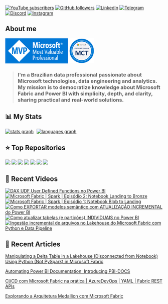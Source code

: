 [![YouTube subscribers](https://img.shields.io/youtube/channel/subscribers/UCst_4Wi9DkGAc28uEPlHHHw?style=for-the-badge&logo=youtube&logoColor=ff0000&colorA=fff&colorB=3f4a5a)](https://www.youtube.com/@alisonpezzott?sub_confirmation=1)
[![GitHub followers](https://img.shields.io/github/followers/alisonpezzott?style=for-the-badge&logo=github&logoColor=000&colorA=fff&colorB=3f4a5a)](https://github.com/alisonpezzott)
[![LinkedIn](https://custom-icon-badges.demolab.com/badge/LinkedIn-0A66C2?logo=linkedin-white&logoColor=fff&style=for-the-badge)](https://linkedin.com/in/alisonpezzott)
[![Telegram](https://img.shields.io/badge/Telegram-2CA5E0?logo=telegram&logoColor=white&style=for-the-badge)](https://t.me/alisonpezzott)
[![Discord](https://img.shields.io/badge/Discord-%235865F2.svg?&logo=discord&logoColor=white&style=for-the-badge)](https://discord.gg/sJTDvWz9sM)
[![Instagram](https://img.shields.io/badge/Instagram-%23E4405F.svg?logo=Instagram&logoColor=white&style=for-the-badge)](https://instagram.com/alisonpezzott)  

## About me  

<div align="left">
  <a href="https://mvp.microsoft.com/pt-BR/MVP/profile/807db423-418d-4c8d-bb59-08732cdbbf34" target="_blank" rel="noreferrer"><img src="assets/mvp.png"  width="200" height="80" alt="Microsoft MVP" /></a>
  <a href="https://learn.microsoft.com/en-us/users/alisonpezzott-4199/transcript" target="_blank" rel="noreferrer"><img src="assets/mct.png"  width="80" height="80" alt="Microsoft Certified Trainer" /></a>
</div>

> ### I'm a Brazilian data professional passionate about Microsoft technologies, data engineering and analytics. My mission is to democratize knowledge about Microsoft Fabric and Power BI with simplicity, depth, and clarity, sharing practical and real-world solutions.
 
## 📊 My Stats  

<div align="left" style="display: flex; flex-direction: row; gap: 10px;">
  <a href="https://github.com/alisonpezzott"><img align="top" src="https://github-readme-stats.vercel.app/api?username=alisonpezzott&hide_title=false&hide_rank=false&show_icons=true&include_all_commits=true&count_private=true&theme=nord&disable_animations=false&locale=en&hide_border=true&order=1" alt="stats graph" /></a>
  <a href="https://github.com/alisonpezzott"><img src="https://github-readme-stats.vercel.app/api/top-langs?username=alisonpezzott&locale=en&hide_title=true&layout=compact&theme=nord&langs_count=10&hide_border=true&order=2&hide=roff,Batchfile&card_width=800" alt="languages graph" /></a>
</div>  

## ⭐ Top Repositories

<div align="left">
  <a href="https://github.com/alisonpezzott/pyfabricops"><img src="https://github-readme-stats.vercel.app/api/pin/?username=alisonpezzott&repo=pyfabricops&theme=nord&hide_border=true" /></a>
  <a href="https://github.com/alisonpezzott/pyfabricops-examples"><img src="https://github-readme-stats.vercel.app/api/pin/?username=alisonpezzott&repo=pyfabricops-examples&theme=nord&hide_border=true" /></a>
  <a href="https://github.com/alisonpezzott/pbi-docs"><img src="https://github-readme-stats.vercel.app/api/pin/?username=alisonpezzott&repo=pbi-docs&theme=nord&hide_border=true" /></a>
  <a href="https://github.com/alisonpezzott/pbi-ci-cd-isv-multi-tenant"><img src="https://github-readme-stats.vercel.app/api/pin/?username=alisonpezzott&repo=pbi-ci-cd-isv-multi-tenant&theme=nord&hide_border=true" /></a>
  <a href="https://github.com/alisonpezzott/power_bi_projects_workflow"><img src="https://github-readme-stats.vercel.app/api/pin/?username=alisonpezzott&repo=power_bi_projects_workflow&theme=nord&hide_border=true" /></a>
  <a href="https://github.com/alisonpezzott/calendar"><img src="https://github-readme-stats.vercel.app/api/pin/?username=alisonpezzott&repo=calendar&theme=nord&hide_border=true" /></a>
  <a href="https://github.com/alisonpezzott/useful-snippets"><img src="https://github-readme-stats.vercel.app/api/pin/?username=alisonpezzott&repo=useful-snippets&theme=nord&hide_border=true" /></a>
</div>  

## 🎥 Recent Videos  

<!-- BEGIN YOUTUBE-CARDS -->
[![DAX UDF User Defined Functions no Power BI](https://ytcards.demolab.com/?id=IqB14WBiaws&title=DAX+UDF+User+Defined+Functions+no+Power+BI&lang=en&timestamp=1758110438&background_color=%230d1117&title_color=%23ffffff&stats_color=%23dedede&max_title_lines=2&width=250&border_radius=5 "DAX UDF User Defined Functions no Power BI")](https://www.youtube.com/watch?v=IqB14WBiaws)
[![Microsoft Fabric | Spark | Episódio 2: Notebook Landing to Bronze](https://ytcards.demolab.com/?id=F_P80QEhlv4&title=Microsoft+Fabric+%7C+Spark+%7C+Epis%C3%B3dio+2%3A+Notebook+Landing+to+Bronze&lang=en&timestamp=1758022655&background_color=%230d1117&title_color=%23ffffff&stats_color=%23dedede&max_title_lines=2&width=250&border_radius=5 "Microsoft Fabric | Spark | Episódio 2: Notebook Landing to Bronze")](https://www.youtube.com/watch?v=F_P80QEhlv4)
[![Microsoft Fabric | Spark | Episódio 1: Notebook Blob to Landing](https://ytcards.demolab.com/?id=JpfkGWBSPhI&title=Microsoft+Fabric+%7C+Spark+%7C+Epis%C3%B3dio+1%3A+Notebook+Blob+to+Landing&lang=en&timestamp=1757498436&background_color=%230d1117&title_color=%23ffffff&stats_color=%23dedede&max_title_lines=2&width=250&border_radius=5 "Microsoft Fabric | Spark | Episódio 1: Notebook Blob to Landing")](https://www.youtube.com/watch?v=JpfkGWBSPhI)
[![Como EXPORTAR modelos semântico com ATUALIZAÇÃO INCREMENTAL do Power BI](https://ytcards.demolab.com/?id=jbhyxP8asMY&title=Como+EXPORTAR+modelos+sem%C3%A2ntico+com+ATUALIZA%C3%87%C3%83O+INCREMENTAL+do+Power+BI&lang=en&timestamp=1756913435&background_color=%230d1117&title_color=%23ffffff&stats_color=%23dedede&max_title_lines=2&width=250&border_radius=5 "Como EXPORTAR modelos semântico com ATUALIZAÇÃO INCREMENTAL do Power BI")](https://www.youtube.com/watch?v=jbhyxP8asMY)
[![Como atualizar tabelas (e partições) INDIVIDUAIS no Power BI](https://ytcards.demolab.com/?id=AuNqQtyNu6M&title=Como+atualizar+tabelas+%28e+parti%C3%A7%C3%B5es%29+INDIVIDUAIS+no+Power+BI&lang=en&timestamp=1756764012&background_color=%230d1117&title_color=%23ffffff&stats_color=%23dedede&max_title_lines=2&width=250&border_radius=5 "Como atualizar tabelas (e partições) INDIVIDUAIS no Power BI")](https://www.youtube.com/watch?v=AuNqQtyNu6M)
[![Ingestão incremental de arquivos no Lakehouse do Microsoft Fabric com Python e Data Pipeline](https://ytcards.demolab.com/?id=IGBVDoXPAgs&title=Ingest%C3%A3o+incremental+de+arquivos+no+Lakehouse+do+Microsoft+Fabric+com+Python+e+Data+Pipeline&lang=en&timestamp=1755507632&background_color=%230d1117&title_color=%23ffffff&stats_color=%23dedede&max_title_lines=2&width=250&border_radius=5 "Ingestão incremental de arquivos no Lakehouse do Microsoft Fabric com Python e Data Pipeline")](https://www.youtube.com/watch?v=IGBVDoXPAgs)
<!-- END YOUTUBE-CARDS -->


## 📝 Recent Articles  

[Manipulating a Delta Table in a Lakehouse (Disconnected from Notebook) Using Python (Not PySpark) in Microsoft Fabric](https://www.linkedin.com/pulse/manipulating-delta-table-lakehouse-disconnected-from-notebook-alison-jfyyf/?trackingId=UxsVtBhLTzeNzuYammFkrQ%3D%3D)  

[Automating Power BI Documentation: Introducing PBI-DOCS](https://www.linkedin.com/pulse/automating-power-bi-documentation-introducing-pbi-docs-alison-pezzott-omvkf/?trackingId=QpgtJB2IQsuUEuajt7j%2BCw%3D%3D)  

[CI/CD com Microsoft Fabric na prática | AzureDevOps | YAML | Fabric REST APIs](https://www.linkedin.com/pulse/cicd-com-microsoft-fabric-na-pr%25C3%25A1tica-azuredevops-yaml-alison-pezzott-clbrf/?trackingId=QpgtJB2IQsuUEuajt7j%2BCw%3D%3D)  

[Explorando a Arquitetura Medallion com Microsoft Fabric](https://www.linkedin.com/pulse/explorando-arquitetura-medallion-com-microsoft-fabric-alison-pezzott-ptdjf/?trackingId=QpgtJB2IQsuUEuajt7j%2BCw%3D%3D)  
